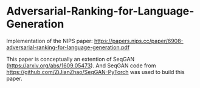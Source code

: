 # Adversarial-Ranking-for-Language-Generation
Implementation of the NIPS paper: https://papers.nips.cc/paper/6908-adversarial-ranking-for-language-generation.pdf

This paper is conceptually an extention of SeqGAN (https://arxiv.org/abs/1609.05473). And SeqGAN code from https://github.com/ZiJianZhao/SeqGAN-PyTorch was used to build this paper.
